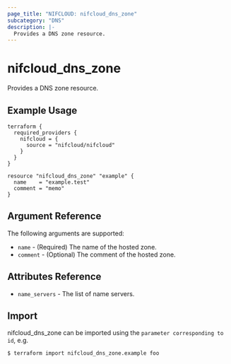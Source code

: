 ```yaml
---
page_title: "NIFCLOUD: nifcloud_dns_zone"
subcategory: "DNS"
description: |-
  Provides a DNS zone resource.
---
```


# nifcloud_dns_zone

Provides a DNS zone resource.

## Example Usage

```hcl
terraform {
  required_providers {
    nifcloud = {
      source = "nifcloud/nifcloud"
    }
  }
}

resource "nifcloud_dns_zone" "example" {
  name    = "example.test"
  comment = "memo"
}
```

## Argument Reference

The following arguments are supported:

* `name` - (Required) The name of the hosted zone.
* `comment` - (Optional) The comment of the hosted zone.

## Attributes Reference

* `name_servers` - The list of name servers.

## Import

nifcloud_dns_zone can be imported using the `parameter corresponding to id`, e.g.

```
$ terraform import nifcloud_dns_zone.example foo
```
